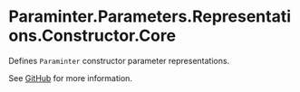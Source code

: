 # Paraminter.Parameters.Representations.Constructor.Core

Defines `Paraminter` constructor parameter representations.

See [GitHub](https://github.com/Paraminter/Paraminter.Parameters.Representations.Constructor) for more information.